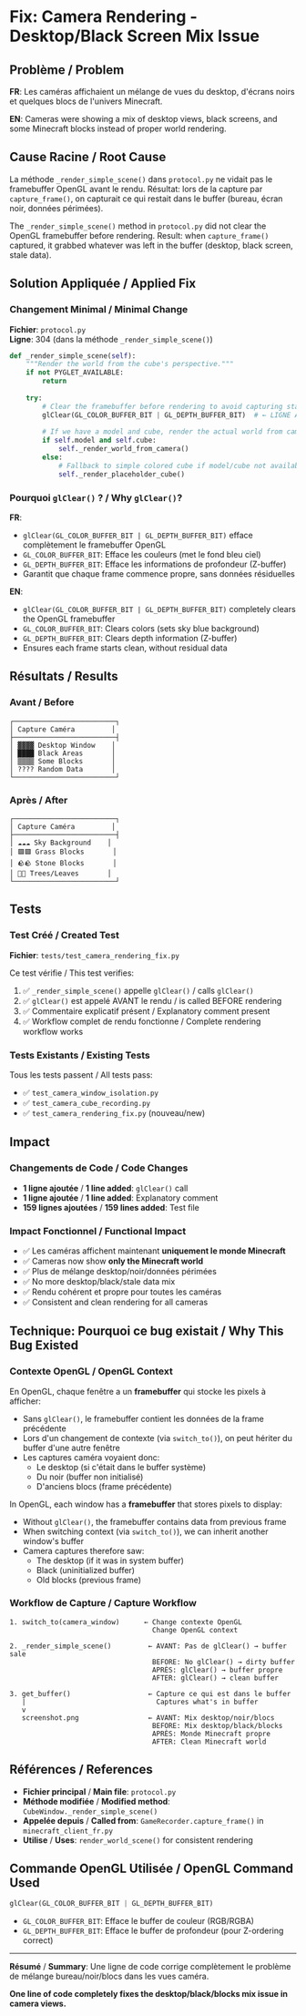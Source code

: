 # Fix: Camera Rendering - Desktop/Black Screen Mix Issue

## Problème / Problem

**FR**: Les caméras affichaient un mélange de vues du desktop, d'écrans noirs et quelques blocs de l'univers Minecraft.

**EN**: Cameras were showing a mix of desktop views, black screens, and some Minecraft blocks instead of proper world rendering.

## Cause Racine / Root Cause

La méthode `_render_simple_scene()` dans `protocol.py` ne vidait pas le framebuffer OpenGL avant le rendu. Résultat: lors de la capture par `capture_frame()`, on capturait ce qui restait dans le buffer (bureau, écran noir, données périmées).

The `_render_simple_scene()` method in `protocol.py` did not clear the OpenGL framebuffer before rendering. Result: when `capture_frame()` captured, it grabbed whatever was left in the buffer (desktop, black screen, stale data).

## Solution Appliquée / Applied Fix

### Changement Minimal / Minimal Change

**Fichier**: `protocol.py`  
**Ligne**: 304 (dans la méthode `_render_simple_scene()`)

```python
def _render_simple_scene(self):
    """Render the world from the cube's perspective."""
    if not PYGLET_AVAILABLE:
        return
        
    try:
        # Clear the framebuffer before rendering to avoid capturing stale data
        glClear(GL_COLOR_BUFFER_BIT | GL_DEPTH_BUFFER_BIT)  # ← LIGNE AJOUTÉE
        
        # If we have a model and cube, render the actual world from camera's perspective
        if self.model and self.cube:
            self._render_world_from_camera()
        else:
            # Fallback to simple colored cube if model/cube not available
            self._render_placeholder_cube()
```

### Pourquoi `glClear()` ? / Why `glClear()`?

**FR**: 
- `glClear(GL_COLOR_BUFFER_BIT | GL_DEPTH_BUFFER_BIT)` efface complètement le framebuffer OpenGL
- `GL_COLOR_BUFFER_BIT`: Efface les couleurs (met le fond bleu ciel)
- `GL_DEPTH_BUFFER_BIT`: Efface les informations de profondeur (Z-buffer)
- Garantit que chaque frame commence propre, sans données résiduelles

**EN**:
- `glClear(GL_COLOR_BUFFER_BIT | GL_DEPTH_BUFFER_BIT)` completely clears the OpenGL framebuffer
- `GL_COLOR_BUFFER_BIT`: Clears colors (sets sky blue background)
- `GL_DEPTH_BUFFER_BIT`: Clears depth information (Z-buffer)
- Ensures each frame starts clean, without residual data

## Résultats / Results

### Avant / Before
```
┌─────────────────────────┐
│ Capture Caméra         │
├─────────────────────────┤
│ ▓▓▓▓ Desktop Window    │
│ ████ Black Areas       │
│ ▒▒▒▒ Some Blocks       │
│ ???? Random Data       │
└─────────────────────────┘
```

### Après / After
```
┌─────────────────────────┐
│ Capture Caméra         │
├─────────────────────────┤
│ ☁️☁️☁️ Sky Background    │
│ 🟩🟩 Grass Blocks       │
│ 🪨🪨 Stone Blocks       │
│ 🌳🌳 Trees/Leaves       │
└─────────────────────────┘
```

## Tests

### Test Créé / Created Test

**Fichier**: `tests/test_camera_rendering_fix.py`

Ce test vérifie / This test verifies:
1. ✅ `_render_simple_scene()` appelle `glClear()` / calls `glClear()`
2. ✅ `glClear()` est appelé AVANT le rendu / is called BEFORE rendering
3. ✅ Commentaire explicatif présent / Explanatory comment present
4. ✅ Workflow complet de rendu fonctionne / Complete rendering workflow works

### Tests Existants / Existing Tests

Tous les tests passent / All tests pass:
- ✅ `test_camera_window_isolation.py`
- ✅ `test_camera_cube_recording.py`
- ✅ `test_camera_rendering_fix.py` (nouveau/new)

## Impact

### Changements de Code / Code Changes
- **1 ligne ajoutée** / **1 line added**: `glClear()` call
- **1 ligne ajoutée** / **1 line added**: Explanatory comment
- **159 lignes ajoutées** / **159 lines added**: Test file

### Impact Fonctionnel / Functional Impact
- ✅ Les caméras affichent maintenant **uniquement le monde Minecraft**
- ✅ Cameras now show **only the Minecraft world**
- ✅ Plus de mélange desktop/noir/données périmées
- ✅ No more desktop/black/stale data mix
- ✅ Rendu cohérent et propre pour toutes les caméras
- ✅ Consistent and clean rendering for all cameras

## Technique: Pourquoi ce bug existait / Why This Bug Existed

### Contexte OpenGL / OpenGL Context

En OpenGL, chaque fenêtre a un **framebuffer** qui stocke les pixels à afficher:
- Sans `glClear()`, le framebuffer contient les données de la frame précédente
- Lors d'un changement de contexte (via `switch_to()`), on peut hériter du buffer d'une autre fenêtre
- Les captures caméra voyaient donc:
  - Le desktop (si c'était dans le buffer système)
  - Du noir (buffer non initialisé)
  - D'anciens blocs (frame précédente)

In OpenGL, each window has a **framebuffer** that stores pixels to display:
- Without `glClear()`, the framebuffer contains data from previous frame
- When switching context (via `switch_to()`), we can inherit another window's buffer
- Camera captures therefore saw:
  - The desktop (if it was in system buffer)
  - Black (uninitialized buffer)
  - Old blocks (previous frame)

### Workflow de Capture / Capture Workflow

```
1. switch_to(camera_window)      ← Change contexte OpenGL
                                   Change OpenGL context
                                   
2. _render_simple_scene()         ← AVANT: Pas de glClear() → buffer sale
                                   BEFORE: No glClear() → dirty buffer
                                   APRÈS: glClear() → buffer propre
                                   AFTER: glClear() → clean buffer
                                   
3. get_buffer()                   ← Capture ce qui est dans le buffer
   |                                Captures what's in buffer
   v
   screenshot.png                 ← AVANT: Mix desktop/noir/blocs
                                   BEFORE: Mix desktop/black/blocks
                                   APRÈS: Monde Minecraft propre
                                   AFTER: Clean Minecraft world
```

## Références / References

- **Fichier principal** / **Main file**: `protocol.py`
- **Méthode modifiée** / **Modified method**: `CubeWindow._render_simple_scene()`
- **Appelée depuis** / **Called from**: `GameRecorder.capture_frame()` in `minecraft_client_fr.py`
- **Utilise** / **Uses**: `render_world_scene()` for consistent rendering

## Commande OpenGL Utilisée / OpenGL Command Used

```python
glClear(GL_COLOR_BUFFER_BIT | GL_DEPTH_BUFFER_BIT)
```

- `GL_COLOR_BUFFER_BIT`: Efface le buffer de couleur (RGB/RGBA)
- `GL_DEPTH_BUFFER_BIT`: Efface le buffer de profondeur (pour Z-ordering correct)

---

**Résumé** / **Summary**: Une ligne de code corrige complètement le problème de mélange bureau/noir/blocs dans les vues caméra.

**One line of code completely fixes the desktop/black/blocks mix issue in camera views.**
